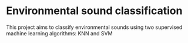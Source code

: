# Environmental sound classification
This project aims to classify environmental sounds using two supervised machine learning algorithms: KNN and SVM 
